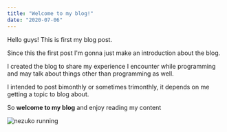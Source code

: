 ```yaml
---
title: "Welcome to my blog!"
date: "2020-07-06"
---
```


Hello guys! This is first my blog post.

Since this the first post I'm gonna just make an introduction about the blog.

I created the blog to share my experience I encounter while programming and may
talk about things other than programming as well.

I intended to post bimonthly or sometimes trimonthly, it depends on me getting
a topic to blog about.

So **welcome to my blog** and enjoy reading my content 

![nezuko running](https://media1.tenor.com/images/eb79ff00fbef216aecfccc8916fc10fb/tenor.gif?itemid=14855447)



